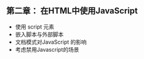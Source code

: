 ## 第二章： 在HTML中使用JavaScript

<ul>
<li>使用 script 元素</li>
<li>嵌入脚本与外部脚本</li>
<li>文档模式对JavaScript 的影响</li>
<li>考虑禁用Javascript的场景</li>
</ul>

